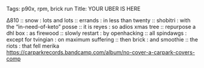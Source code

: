 Tags: p90x, rpm, brick run
Title: YOUR UBER IS HERE
  
∆810 :: snow : lots and lots :: errands : in less than twenty :: shobitri : with the “in-need-of-keto” posse :: it is reyes : so adios xmas tree :: repurpose a dhl box : as firewood :: slowly restart : by openhacking :: all spindawgs : except for tvingian : on maximum suffering :: then brick : and smoothie :: the riots : that fell merika  
<https://carparkrecords.bandcamp.com/album/no-cover-a-carpark-covers-comp>